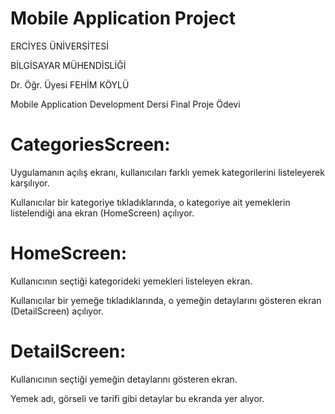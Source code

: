 # Mobile Application Project

ERCİYES ÜNİVERSİTESİ

BİLGİSAYAR MÜHENDİSLİĞİ

Dr. Öğr. Üyesi FEHİM KÖYLÜ

Mobile Application Development Dersi Final Proje Ödevi



# CategoriesScreen:

Uygulamanın açılış ekranı, kullanıcıları farklı yemek kategorilerini listeleyerek karşılıyor.

Kullanıcılar bir kategoriye tıkladıklarında, o kategoriye ait yemeklerin listelendiği ana ekran (HomeScreen) açılıyor.



# HomeScreen:

Kullanıcının seçtiği kategorideki yemekleri listeleyen ekran.

Kullanıcılar bir yemeğe tıkladıklarında, o yemeğin detaylarını gösteren ekran (DetailScreen) açılıyor.



# DetailScreen:

Kullanıcının seçtiği yemeğin detaylarını gösteren ekran.

Yemek adı, görseli ve tarifi gibi detaylar bu ekranda yer alıyor.
